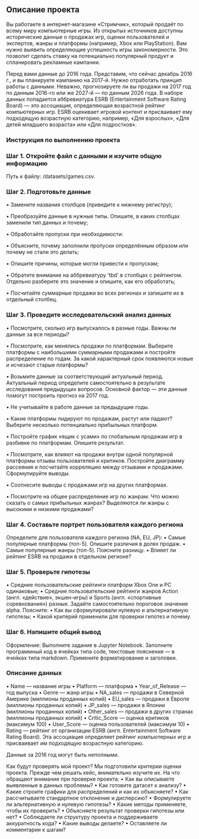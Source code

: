 ## Описание проекта

Вы работаете в интернет-магазине «Стримчик», который продаёт по всему миру компьютерные игры. 
Из открытых источников доступны исторические данные о продажах игр, оценки пользователей и экспертов, жанры и платформы (например, Xbox или PlayStation). Вам нужно выявить определяющие успешность игры закономерности. Это позволит сделать ставку на потенциально популярный продукт и спланировать рекламные кампании.

Перед вами данные до 2016 года. Представим, что сейчас декабрь 2016 г., и вы планируете кампанию на 2017-й. Нужно отработать принцип работы с данными. 
Неважно, прогнозируете ли вы продажи на 2017 год по данным 2016-го или же 2027-й — по данным 2026 года.
В наборе данных попадается аббревиатура ESRB (Entertainment Software Rating Board) — это ассоциация, определяющая возрастной рейтинг компьютерных игр. 
ESRB оценивает игровой контент и присваивает ему подходящую возрастную категорию, например, «Для взрослых», «Для детей младшего возраста» или «Для подростков».

### Инструкция по выполнению проекта

### Шаг 1. Откройте файл с данными и изучите общую информацию

Путь к файлу: /datasets/games.csv.

### Шаг 2. Подготовьте данные

•	Замените названия столбцов (приведите к нижнему регистру);

•	Преобразуйте данные в нужные типы. Опишите, в каких столбцах заменили тип данных и почему;

•	Обработайте пропуски при необходимости:

•	Объясните, почему заполнили пропуски определённым образом или почему не стали это делать;

•	Опишите причины, которые могли привести к пропускам;

•	Обратите внимание на аббревиатуру 'tbd' в столбцах с рейтингом. Отдельно разберите это значение и опишите, как его обработать;

•	Посчитайте суммарные продажи во всех регионах и запишите их в отдельный столбец.

### Шаг 3. Проведите исследовательский анализ данных

•	Посмотрите, сколько игр выпускалось в разные годы. Важны ли данные за все периоды?

•	Посмотрите, как менялись продажи по платформам. Выберите платформы с наибольшими суммарными продажами и постройте распределение по годам. За какой характерный срок появляются новые и исчезают старые платформы?

•	Возьмите данные за соответствующий актуальный период. Актуальный период определите самостоятельно в результате исследования предыдущих вопросов. Основной фактор — эти данные помогут построить прогноз на 2017 год.

•	Не учитывайте в работе данные за предыдущие годы.

•	Какие платформы лидируют по продажам, растут или падают? Выберите несколько потенциально прибыльных платформ.

•	Постройте график «ящик с усами» по глобальным продажам игр в разбивке по платформам. Опишите результат.

•	Посмотрите, как влияют на продажи внутри одной популярной платформы отзывы пользователей и критиков. Постройте диаграмму рассеяния и посчитайте корреляцию между отзывами и продажами. Сформулируйте выводы.

•	Соотнесите выводы с продажами игр на других платформах.

•	Посмотрите на общее распределение игр по жанрам. Что можно сказать о самых прибыльных жанрах? Выделяются ли жанры с высокими и низкими продажами?

### Шаг 4. Составьте портрет пользователя каждого региона

Определите для пользователя каждого региона (NA, EU, JP):
•	Самые популярные платформы (топ-5). Опишите различия в долях продаж.
•	Самые популярные жанры (топ-5). Поясните разницу.
•	Влияет ли рейтинг ESRB на продажи в отдельном регионе?

### Шаг 5. Проверьте гипотезы

•	Средние пользовательские рейтинги платформ Xbox One и PC одинаковые;
•	Средние пользовательские рейтинги жанров Action (англ. «действие», экшен-игры) и Sports (англ. «спортивные соревнования») разные.
Задайте самостоятельно пороговое значение alpha.
Поясните:
•	Как вы сформулировали нулевую и альтернативную гипотезы;
•	Какой критерий применили для проверки гипотез и почему.

### Шаг 6. Напишите общий вывод

Оформление: Выполните задание в Jupyter Notebook. Заполните программный код в ячейках типа code, текстовые пояснения — в ячейках типа markdown. Примените форматирование и заголовки.


### Описание данных

•	Name — название игры
•	Platform — платформа
•	Year_of_Release — год выпуска
•	Genre — жанр игры
•	NA_sales — продажи в Северной Америке (миллионы проданных копий)
•	EU_sales — продажи в Европе (миллионы проданных копий)
•	JP_sales — продажи в Японии (миллионы проданных копий)
•	Other_sales — продажи в других странах (миллионы проданных копий)
•	Critic_Score — оценка критиков (максимум 100)
•	User_Score — оценка пользователей (максимум 10)
•	Rating — рейтинг от организации ESRB (англ. Entertainment Software Rating Board). Эта ассоциация определяет рейтинг компьютерных игр и присваивает им подходящую возрастную категорию.

Данные за 2016 год могут быть неполными.

Как будут проверять мой проект?
Мы подготовили критерии оценки проекта. Прежде чем решать кейс, внимательно изучите их.
На что обращают внимание при проверке проекта:
•	Как вы описываете выявленные в данных проблемы?
•	Как готовите датасет к анализу?
•	Какие строите графики для распределений и как их объясняете?
•	Как рассчитываете стандартное отклонение и дисперсию?
•	Формулируете ли альтернативную и нулевую гипотезы?
•	Какие методы применяете, чтобы их проверить?
•	Объясняете результат проверки гипотезы или нет?
•	Соблюдаете ли структуру проекта и поддерживаете аккуратность кода?
•	Какие выводы делаете?
•	Оставляете ли комментарии к шагам?
